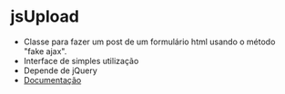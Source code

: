 jsUpload
========

- Classe para fazer um post de um formulário html usando o método "fake ajax".
- Interface de simples utilização
- Depende de jQuery
- [Documentação](wiki/documentation)